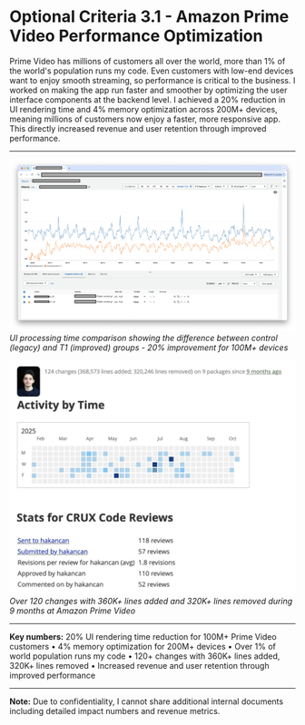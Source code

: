 # Optional Criteria 3.1 - Amazon Prime Video Performance Optimization

Prime Video has millions of customers all over the world, more than 1% of the world's population runs my code. Even customers with low-end devices want to enjoy smooth streaming, so performance is critical to the business. I worked on making the app run faster and smoother by optimizing the user interface components at the backend level. I achieved a 20% reduction in UI rendering time and 4% memory optimization across 200M+ devices, meaning millions of customers now enjoy a faster, more responsive app. This directly increased revenue and user retention through improved performance.

---

![UI Latency Reduction](raw/amazon-latency.png)
_UI processing time comparison showing the difference between control (legacy) and T1 (improved) groups - 20% improvement for 100M+ devices_

![Code Contributions](raw/amazon-commits.png)
_Over 120 changes with 360K+ lines added and 320K+ lines removed during 9 months at Amazon Prime Video_

---

**Key numbers:** 20% UI rendering time reduction for 100M+ Prime Video customers • 4% memory optimization for 200M+ devices • Over 1% of world population runs my code • 120+ changes with 360K+ lines added, 320K+ lines removed • Increased revenue and user retention through improved performance

---

**Note:** Due to confidentiality, I cannot share additional internal documents including detailed impact numbers and revenue metrics.
